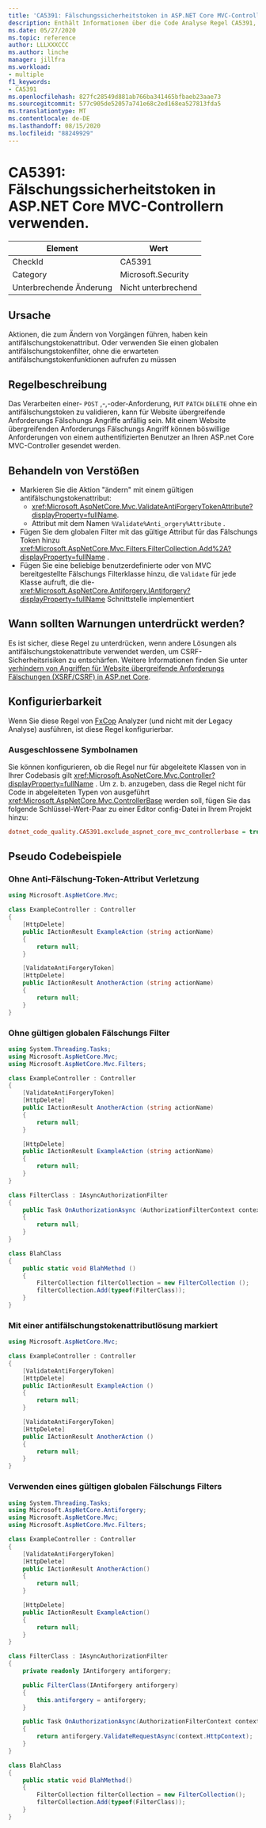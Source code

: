 ```yaml
---
title: 'CA5391: Fälschungssicherheitstoken in ASP.NET Core MVC-Controllern verwenden.'
description: Enthält Informationen über die Code Analyse Regel CA5391, einschließlich der Gründe, der Behebung von Verstößen und der Zeit, zu der Sie unterdrückt werden soll.
ms.date: 05/27/2020
ms.topic: reference
author: LLLXXXCCC
ms.author: linche
manager: jillfra
ms.workload:
- multiple
f1_keywords:
- CA5391
ms.openlocfilehash: 827fc28549d881ab766ba341465bfbaeb23aae73
ms.sourcegitcommit: 577c905de52057a741e68c2ed168ea527813fda5
ms.translationtype: MT
ms.contentlocale: de-DE
ms.lasthandoff: 08/15/2020
ms.locfileid: "88249929"
---
```

# <a name="ca5391-use-antiforgery-tokens-in-aspnet-core-mvc-controllers"></a>CA5391: Fälschungssicherheitstoken in ASP.NET Core MVC-Controllern verwenden.

|Element|Wert|
|-|-|
|CheckId|CA5391|
|Category|Microsoft.Security|
|Unterbrechende Änderung|Nicht unterbrechend|

## <a name="cause"></a>Ursache

Aktionen, die zum Ändern von Vorgängen führen, haben kein antifälschungstokenattribut. Oder verwenden Sie einen globalen antifälschungstokenfilter, ohne die erwarteten antifälschungstokenfunktionen aufrufen zu müssen

## <a name="rule-description"></a>Regelbeschreibung

Das Verarbeiten einer- `POST` ,-,-oder-Anforderung, `PUT` `PATCH` `DELETE` ohne ein antifälschungstoken zu validieren, kann für Website übergreifende Anforderungs Fälschungs Angriffe anfällig sein. Mit einem Website übergreifenden Anforderungs Fälschungs Angriff können böswillige Anforderungen von einem authentifizierten Benutzer an Ihren ASP.net Core MVC-Controller gesendet werden.

## <a name="how-to-fix-violations"></a>Behandeln von Verstößen

- Markieren Sie die Aktion "ändern" mit einem gültigen antifälschungstokenattribut:
  - <xref:Microsoft.AspNetCore.Mvc.ValidateAntiForgeryTokenAttribute?displayProperty=fullName>.
  - Attribut mit dem Namen `%Validate%Anti_orgery%Attribute` .
- Fügen Sie dem globalen Filter mit das gültige Attribut für das Fälschungs Token hinzu <xref:Microsoft.AspNetCore.Mvc.Filters.FilterCollection.Add%2A?displayProperty=fullName> .
- Fügen Sie eine beliebige benutzerdefinierte oder von MVC bereitgestellte Fälschungs Filterklasse hinzu, die `Validate` für jede Klasse aufruft, die die- <xref:Microsoft.AspNetCore.Antiforgery.IAntiforgery?displayProperty=fullName> Schnittstelle implementiert

## <a name="when-to-suppress-warnings"></a>Wann sollten Warnungen unterdrückt werden?

Es ist sicher, diese Regel zu unterdrücken, wenn andere Lösungen als antifälschungstokenattribute verwendet werden, um CSRF-Sicherheitsrisiken zu entschärfen. Weitere Informationen finden Sie unter [verhindern von Angriffen für Website übergreifende Anforderungs Fälschungen (XSRF/CSRF) in ASP.net Core](/aspnet/core/security/anti-request-forgery).

## <a name="configurability"></a>Konfigurierbarkeit

Wenn Sie diese Regel von [FxCop](install-fxcop-analyzers.md) Analyzer (und nicht mit der Legacy Analyse) ausführen, ist diese Regel konfigurierbar.

### <a name="excluded-symbol-names"></a>Ausgeschlossene Symbolnamen

Sie können konfigurieren, ob die Regel nur für abgeleitete Klassen von in Ihrer Codebasis gilt <xref:Microsoft.AspNetCore.Mvc.Controller?displayProperty=fullName> . Um z. b. anzugeben, dass die Regel nicht für Code in abgeleiteten Typen von ausgeführt <xref:Microsoft.AspNetCore.Mvc.ControllerBase> werden soll, fügen Sie das folgende Schlüssel-Wert-Paar zu einer Editor config-Datei in Ihrem Projekt hinzu:

```ini
dotnet_code_quality.CA5391.exclude_aspnet_core_mvc_controllerbase = true
```

## <a name="pseudo-code-examples"></a>Pseudo Codebeispiele

### <a name="without-anti-forgery-token-attribute-violation"></a>Ohne Anti-Fälschung-Token-Attribut Verletzung

```csharp
using Microsoft.AspNetCore.Mvc;

class ExampleController : Controller
{
    [HttpDelete]
    public IActionResult ExampleAction (string actionName)
    {
        return null;
    }

    [ValidateAntiForgeryToken]
    [HttpDelete]
    public IActionResult AnotherAction (string actionName)
    {
        return null;
    }
}
```

### <a name="without-valid-global-anti-forgery-filter"></a>Ohne gültigen globalen Fälschungs Filter

```csharp
using System.Threading.Tasks;
using Microsoft.AspNetCore.Mvc;
using Microsoft.AspNetCore.Mvc.Filters;

class ExampleController : Controller
{
    [ValidateAntiForgeryToken]
    [HttpDelete]
    public IActionResult AnotherAction (string actionName)
    {
        return null;
    }

    [HttpDelete]
    public IActionResult ExampleAction (string actionName)
    {
        return null;
    }
}

class FilterClass : IAsyncAuthorizationFilter 
{
    public Task OnAuthorizationAsync (AuthorizationFilterContext context)
    {
        return null;
    }
}

class BlahClass
{
    public static void BlahMethod ()
    {
        FilterCollection filterCollection = new FilterCollection ();
        filterCollection.Add(typeof(FilterClass));
    }
}
```

### <a name="marked-with-an-anti-forgery-token-attribute-solution"></a>Mit einer antifälschungstokenattributlösung markiert

```csharp
using Microsoft.AspNetCore.Mvc;

class ExampleController : Controller
{
    [ValidateAntiForgeryToken]
    [HttpDelete]
    public IActionResult ExampleAction ()
    {
        return null;
    }

    [ValidateAntiForgeryToken]
    [HttpDelete]
    public IActionResult AnotherAction ()
    {
        return null;
    }
}
```

### <a name="using-an-valid-global-anti-forgery-filter"></a>Verwenden eines gültigen globalen Fälschungs Filters

```csharp
using System.Threading.Tasks;
using Microsoft.AspNetCore.Antiforgery;
using Microsoft.AspNetCore.Mvc;
using Microsoft.AspNetCore.Mvc.Filters;

class ExampleController : Controller
{
    [ValidateAntiForgeryToken]
    [HttpDelete]
    public IActionResult AnotherAction()
    {
        return null;
    }

    [HttpDelete]
    public IActionResult ExampleAction()
    {
        return null;
    }
}

class FilterClass : IAsyncAuthorizationFilter
{
    private readonly IAntiforgery antiforgery;

    public FilterClass(IAntiforgery antiforgery)
    {
        this.antiforgery = antiforgery;
    }

    public Task OnAuthorizationAsync(AuthorizationFilterContext context)
    {
        return antiforgery.ValidateRequestAsync(context.HttpContext);
    }
}

class BlahClass
{
    public static void BlahMethod()
    {
        FilterCollection filterCollection = new FilterCollection();
        filterCollection.Add(typeof(FilterClass));
    }
}
```
